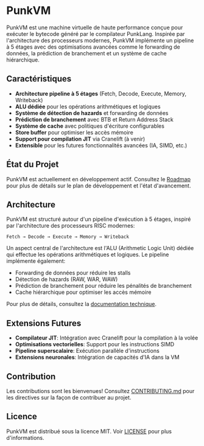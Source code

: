 # PunkVM

PunkVM est une machine virtuelle de haute performance conçue pour exécuter le bytecode généré par le compilateur PunkLang. Inspirée par l'architecture des processeurs modernes, PunkVM implémente un pipeline à 5 étages avec des optimisations avancées comme le forwarding de données, la prédiction de branchement et un système de cache hiérarchique.

## Caractéristiques

- **Architecture pipeline à 5 étages** (Fetch, Decode, Execute, Memory, Writeback)
- **ALU dédiée** pour les opérations arithmétiques et logiques
- **Système de détection de hazards** et forwarding de données
- **Prédiction de branchement** avec BTB et Return Address Stack
- **Système de cache** avec politiques d'écriture configurables
- **Store buffer** pour optimiser les accès mémoire
- **Support pour compilation JIT** via Cranelift (à venir)
- **Extensible** pour les futures fonctionnalités avancées (IA, SIMD, etc.)

## État du Projet

PunkVM est actuellement en développement actif. Consultez le [Roadmap](ROADMAP.md) pour plus de détails sur le plan de développement et l'état d'avancement.

[//]: # ()
[//]: # (## Prérequis)

[//]: # ()
[//]: # (- Rust 1.70 ou supérieur)

[//]: # (- Cargo)

[//]: # (- &#40;Optionnel&#41; Cranelift pour la compilation JIT)

[//]: # ()
[//]: # (## Installation)

[//]: # ()
[//]: # (```bash)

[//]: # (# Cloner le dépôt)

[//]: # (git clone https://github.com/YmClash/PunkVM.git)

[//]: # (cd punkvm)

[//]: # ()
[//]: # (# Compiler le projet)

[//]: # (cargo build --release)

[//]: # ()
[//]: # (# Exécuter les tests)

[//]: # (cargo test)

[//]: # (```)

[//]: # ()
[//]: # (## Utilisation)

[//]: # ()
[//]: # (### Exécution de Bytecode)

[//]: # ()
[//]: # (```rust)

[//]: # (use punkvm::{VirtualMachine, BytecodeLoader};)

[//]: # ()
[//]: # (fn main&#40;&#41; {)

[//]: # (    // Charger le bytecode depuis un fichier)

[//]: # (    let bytecode = BytecodeLoader::from_file&#40;"program.pbc"&#41;.unwrap&#40;&#41;;)

[//]: # (    )
[//]: # (    // Créer et configurer la VM)

[//]: # (    let mut vm = VirtualMachine::new&#40;&#41;;)

[//]: # (    )
[//]: # (    // Exécuter le programme)

[//]: # (    let result = vm.execute&#40;bytecode&#41;;)

[//]: # (    )
[//]: # (    println!&#40;"Résultat: {:?}", result&#41;;)

[//]: # (})

[//]: # (```)

[//]: # ()
[//]: # (### Intégration avec PunkLang)

[//]: # ()
[//]: # (```rust)

[//]: # (use punklang::{Compiler, CompileOptions};)

[//]: # (use punkvm::VirtualMachine;)

[//]: # ()
[//]: # (fn main&#40;&#41; {)

[//]: # (    // Compiler le code source PunkLang)

[//]: # (    let compiler = Compiler::new&#40;&#41;;)

[//]: # (    let bytecode = compiler.compile&#40;"source.punk", CompileOptions::default&#40;&#41;&#41;.unwrap&#40;&#41;;)

[//]: # (    )
[//]: # (    // Exécuter le bytecode)

[//]: # (    let mut vm = VirtualMachine::new&#40;&#41;;)

[//]: # (    let result = vm.execute&#40;bytecode&#41;;)

[//]: # (    )
[//]: # (    println!&#40;"Résultat: {:?}", result&#41;;)

[//]: # (})

[//]: # (```)

## Architecture

PunkVM est structuré autour d'un pipeline d'exécution à 5 étages, inspiré par l'architecture des processeurs RISC modernes:

```
Fetch → Decode → Execute → Memory → Writeback
```

Un aspect central de l'architecture est l'ALU (Arithmetic Logic Unit) dédiée qui effectue les opérations arithmétiques et logiques. Le pipeline implémente également:

- Forwarding de données pour réduire les stalls
- Détection de hazards (RAW, WAR, WAW)
- Prédiction de branchement pour réduire les pénalités de branchement
- Cache hiérarchique pour optimiser les accès mémoire

Pour plus de détails, consultez la [documentation technique](docs/ARCHITECTURE.md).

## Extensions Futures

- **Compilateur JIT**: Intégration avec Cranelift pour la compilation à la volée
- **Optimisations vectorielles**: Support pour les instructions SIMD
- **Pipeline superscalaire**: Exécution parallèle d'instructions
- **Extensions neuronales**: Intégration de capacités d'IA dans la VM

## Contribution

Les contributions sont les bienvenues! Consultez [CONTRIBUTING.md](CONTRIBUTING.md) pour les directives sur la façon de contribuer au projet.

## Licence

PunkVM est distribué sous la licence MIT. Voir [LICENSE](LICENSE) pour plus d'informations.

